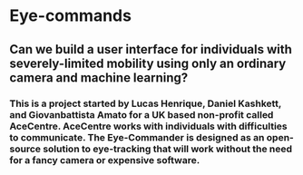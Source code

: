 # Eye-commands

## Can we build a user interface for individuals with severely-limited mobility using only an ordinary camera and machine learning?

### This is a project started by Lucas Henrique, Daniel Kashkett, and Giovanbattista Amato for a UK based non-profit called AceCentre. AceCentre works with individuals with difficulties to communicate. The Eye-Commander is designed as an open-source solution to eye-tracking that will work without the need for a fancy camera or expensive software. 
